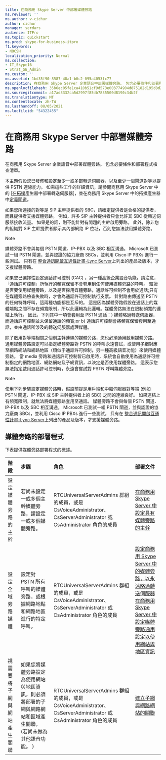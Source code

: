 ```yaml
---
title: 在商務用 Skype Server 中部署媒體旁路
ms.reviewer: ''
ms.author: v-cichur
author: cichur
manager: serdars
audience: ITPro
ms.topic: quickstart
ms.prod: skype-for-business-itpro
f1.keywords:
- NOCSH
localization_priority: Normal
ms.collection:
- IT_Skype16
- Strat_SB_Admin
ms.custom: ''
ms.assetid: 1bd35f90-8587-48a1-b0c2-095a4053fc77
description: 在商務用 Skype Server 企業語音中部署媒體旁路。 包含必要條件和部署程式檢查清單。
ms.openlocfilehash: 35b6ec05fe1ca410b51cf9d573e003774904d875182d195d8d221e45be42b9bd
ms.sourcegitcommit: a17ad3332ca5d2997f85db7835500d8190c34b2f
ms.translationtype: MT
ms.contentlocale: zh-TW
ms.lasthandoff: 08/05/2021
ms.locfileid: "54322455"
---
```

# <a name="deploy-media-bypass-in-skype-for-business-server"></a>在商務用 Skype Server 中部署媒體旁路
 
在商務用 Skype Server 企業語音中部署媒體旁路。 包含必要條件和部署程式檢查清單。
  
本主題假設您已發佈和設定至少一或多部轉送伺服器，以及至少一個閘道對等以提供 PSTN 連線能力。 如需這些工作的詳細資訊，請參閱商務用 Skype Server 中的 [[在拓撲](deploy-a-mediation-server.md)產生器中部署轉送伺服器]，並在商務用 Skype Server 中的拓撲產生器中[定義閘道](define-a-gateway.md)。
  
 如果您所連接的對等是 SIP 主幹提供者的 SBC，請確定提供者是合格的提供者，而且提供者支援媒體旁路。 例如，許多 SIP 主幹提供者只會允許其 SBC 從轉送伺服器接收流量。 如果是的話，則不能針對有問題的主幹啟用旁路。 此外，除非您的組織對 SIP 主幹提供者顯示其內部網路 IP 位址，否則您無法啟用媒體旁路。
  
> [!NOTE]
> 媒體旁路不會與每個 PSTN 閘道、IP-PBX 以及 SBC 相互溝通。 Microsoft 已測試一組 PSTN 閘道，並與認證的協力廠商 SBCs，並利用 Cisco IP PBXs 進行一些測試。 只有在 [整合通訊開啟互通性計畫-Lync Server](../../../SfbPartnerCertification/lync-cert/qualified-ip-pbx-gateway.md)上列出的產品及版本，才支援媒體旁路。 
  
如果您已選擇性設定通話許可控制 (CAC) ，另一種高級企業語音功能，請注意，「通話許可控制」所執行的頻寬保留不會套用到任何使用媒體旁路的呼叫。 驗證是否要使用媒體旁路，以及是否採用媒體旁路，通話許可控制不會用於通話;只有在媒體旁路檢查失敗時，才會為通話許可控制執行支票。 針對路由傳送至 PSTN 的任何特殊呼叫，這兩種功能都是互斥的。 這是因為媒體旁路假設在通話上的媒體端點之間不存在頻寬限制，所以此邏輯為此邏輯。媒體旁路無法在限制頻寬的連結上執行。 因此，下列其中一項會套用至 PSTN 通話：) 媒體略過轉送伺服器，而通話許可控制並未保留通話的頻寬;or b) 通話許可控制會將頻寬保留套用至通話，並由通話所涉及的轉送伺服器處理媒體。
  
除了啟用對等端相關之個別主幹連線的媒體旁路，您也必須通用啟用媒體旁路。 通用媒體旁路設定可以指定媒體旁路對 PSTN 的呼叫永遠嘗試，或使用子網對應至網路網站和網路地區（類似于通話許可控制，另一種高級語音功能）來使用媒體旁路。 當 media 旁路和通話許可控制皆已啟用時，系統會自動使用為通話許可控制指定的網路地區、網路網站及子網資訊，以決定是否使用媒體旁路。 這表示您無法指定啟用通話許可控制時，永遠會嘗試對 PSTN 呼叫媒體旁路。
  
> [!NOTE]
> 使用下列步驟設定媒體旁路時，假設前提是用戶端和中繼伺服器對等端 (例如 PSTN 閘道、IP-PBX 或 SIP 主幹提供者上的 SBC) 之間的連線良好。 如果連結上有頻寬限制，就無法將媒體旁路套用至通話。 媒體旁路不會與每個 PSTN 閘道、IP-PBX 以及 SBC 相互溝通。 Microsoft 已測試一組 PSTN 閘道，並與認證的協力廠商 SBCs，並利用 Cisco IP PBXs 進行一些測試。 只有在 [整合通訊開啟互通性計畫-Lync Server](../../../SfbPartnerCertification/lync-cert/qualified-ip-pbx-gateway.md)上列出的產品及版本，才支援媒體旁路。 
  
## <a name="deployment-process-for-media-bypass"></a>媒體旁路的部署程式

下表提供媒體旁路部署程式的概述。 
  
|**階段**|**步驟**|**角色**|**部署文件**|
|:-----|:-----|:-----|:-----|
|設定媒體旁路的主幹  <br/> |若尚未設定一或多個主幹媒體旁路，請設定一或多個媒體旁路。  <br/> | RTCUniversalServerAdmins 群組的成員，或是 CsVoiceAdministrator、CsServerAdministrator 或 CsAdministrator 角色的成員 <br/> |[在商務用 Skype Server 中設定具有媒體旁路的主幹](configure-trunk-with-media-bypass.md) <br/> |
|設定全域旁路媒體  <br/> |設定對 PSTN 所有呼叫的媒體旁路，或根據網路地點和網路地區進行的特定呼叫。  <br/> | RTCUniversalServerAdmins 群組的成員，或是 CsVoiceAdministrator、CsServerAdministrator 或 CsAdministrator 角色的成員 <br/> |[設定商務用 Skype Server 中的媒體旁路，以永遠略過轉送伺服器](bypass-the-mediation-server.md) <br/> [在商務用 Skype Server 中設定媒體旁路通用設定以使用網站與地區資訊](use-site-and-region-information.md) <br/> |
|視需要將子網與網站產生關聯  <br/> |如果您將媒體旁路設定為使用網站與地區資訊，則必須將部署的子網與網路網站和區域產生關聯， (若尚未做為其他語音功能。 )   <br/> | RTCUniversalServerAdmins 群組的成員，或是 CsVoiceAdministrator、CsServerAdministrator 或 CsAdministrator 角色的成員 <br/> |[建立子網與網路網站的關聯](deploy-network.md#BKMK_AssociateSubnets) <br/> |
